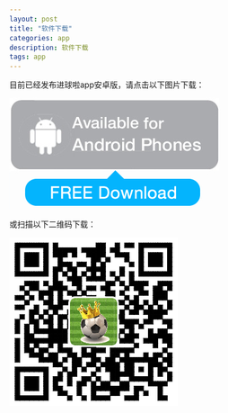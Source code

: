```yaml
---
layout: post
title: "软件下载"
categories: app
description: 软件下载
tags: app
---
```

目前已经发布进球啦app安卓版，请点击以下图片下载：

[![点击下载安卓版本](/media/files/AndroidApp-Download.jpg)](https://sh.yii.li/apk/bearkani-lite.apk)

或扫描以下二维码下载：

![扫描下载安卓版本](/media/files/AndroidApp-DownloadQr.png)